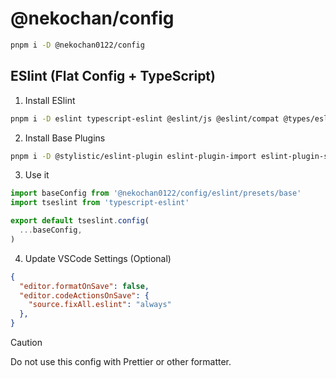 # @nekochan/config

```bash
pnpm i -D @nekochan0122/config
```

## ESlint (Flat Config + TypeScript)

1. Install ESlint

```bash
pnpm i -D eslint typescript-eslint @eslint/js @eslint/compat @types/eslint__js
```

2. Install Base Plugins

```bash
pnpm i -D @stylistic/eslint-plugin eslint-plugin-import eslint-plugin-simple-import-sort eslint-plugin-unicorn
```

3. Use it

```js
import baseConfig from '@nekochan0122/config/eslint/presets/base'
import tseslint from 'typescript-eslint'

export default tseslint.config(
  ...baseConfig,
)
```

4. Update VSCode Settings (Optional)

```json
{
  "editor.formatOnSave": false,
  "editor.codeActionsOnSave": {
    "source.fixAll.eslint": "always"
  },
}
```

> [!CAUTION]
> Do not use this config with Prettier or other formatter.
